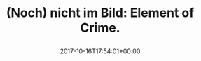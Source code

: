 ---
coordinates:
  type: Point
  coordinates:
  - '11.59'
  - '48.13'
retweeted: false
source: <a href="http://www.samruston.co.uk" rel="nofollow">Flamingo for Android</a>
entities:
  user_mentions: []
  urls: []
  symbols: []
  media:
  - expanded_url: https://twitter.com/bascht/status/919984790853603334/photo/1
    indices:
    - '40'
    - '63'
    url: https://t.co/mojrYwAvR0
    media_url: http://pbs.twimg.com/media/DMRxSUuXkAIoZbC.jpg
    id_str: '919984783505199106'
    id: '919984783505199106'
    media_url_https: https://pbs.twimg.com/media/DMRxSUuXkAIoZbC.jpg
    sizes:
      small:
        w: '680'
        h: '510'
        resize: fit
      large:
        w: '2048'
        h: '1536'
        resize: fit
      medium:
        w: '1200'
        h: '900'
        resize: fit
      thumb:
        w: '150'
        h: '150'
        resize: crop
    type: photo
    display_url: pic.twitter.com/mojrYwAvR0
  hashtags: []
display_text_range:
- '0'
- '63'
favorite_count: '6'
geo:
  type: Point
  coordinates:
  - '48.13'
  - '11.59'
id_str: '919984790853603334'
truncated: false
retweet_count: '0'
id: '919984790853603334'
possibly_sensitive: false
created_at: Mon Oct 16 17:54:01 +0000 2017
favorited: false
full_text: "(Noch) nicht im Bild: Element of Crime."
lang: de
extended_entities:
  media:
  - expanded_url: https://twitter.com/bascht/status/919984790853603334/photo/1
    indices:
    - '40'
    - '63'
    url: https://t.co/mojrYwAvR0
    media_url: http://pbs.twimg.com/media/DMRxSUuXkAIoZbC.jpg
    id_str: '919984783505199106'
    id: '919984783505199106'
    media_url_https: https://pbs.twimg.com/media/DMRxSUuXkAIoZbC.jpg
    sizes:
      small:
        w: '680'
        h: '510'
        resize: fit
      large:
        w: '2048'
        h: '1536'
        resize: fit
      medium:
        w: '1200'
        h: '900'
        resize: fit
      thumb:
        w: '150'
        h: '150'
        resize: crop
    type: photo
    display_url: pic.twitter.com/mojrYwAvR0
tags:
- pesos/twitter
date: '2017-10-16T17:54:01+00:00'
src: https://twitter.com/bascht/status/919984790853603334
original_url: https://twitter.com/bascht/status/919984790853603334
type: twitter_tweet
media_url: https://img.bascht.com/twitter/pbs.twimg.com/media/DMRxSUuXkAIoZbC.jpg
text: "(Noch) nicht im Bild: Element of Crime."
title: "(Noch) nicht im Bild: Element of Crime.\n"

---